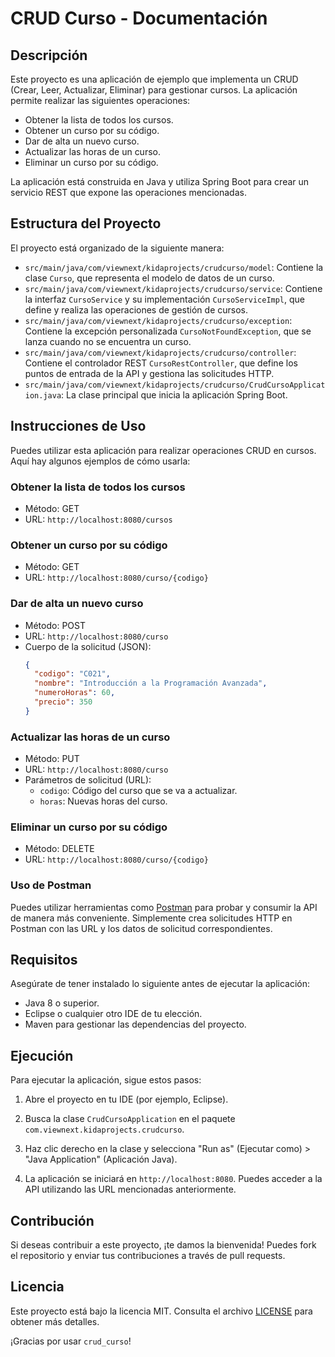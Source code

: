 # CRUD Curso - Documentación

## Descripción
Este proyecto es una aplicación de ejemplo que implementa un CRUD (Crear, Leer, Actualizar, Eliminar) para gestionar cursos. La aplicación permite realizar las siguientes operaciones:

- Obtener la lista de todos los cursos.
- Obtener un curso por su código.
- Dar de alta un nuevo curso.
- Actualizar las horas de un curso.
- Eliminar un curso por su código.

La aplicación está construida en Java y utiliza Spring Boot para crear un servicio REST que expone las operaciones mencionadas.

## Estructura del Proyecto
El proyecto está organizado de la siguiente manera:

- `src/main/java/com/viewnext/kidaprojects/crudcurso/model`: Contiene la clase `Curso`, que representa el modelo de datos de un curso.
- `src/main/java/com/viewnext/kidaprojects/crudcurso/service`: Contiene la interfaz `CursoService` y su implementación `CursoServiceImpl`, que define y realiza las operaciones de gestión de cursos.
- `src/main/java/com/viewnext/kidaprojects/crudcurso/exception`: Contiene la excepción personalizada `CursoNotFoundException`, que se lanza cuando no se encuentra un curso.
- `src/main/java/com/viewnext/kidaprojects/crudcurso/controller`: Contiene el controlador REST `CursoRestController`, que define los puntos de entrada de la API y gestiona las solicitudes HTTP.
- `src/main/java/com/viewnext/kidaprojects/crudcurso/CrudCursoApplication.java`: La clase principal que inicia la aplicación Spring Boot.

## Instrucciones de Uso
Puedes utilizar esta aplicación para realizar operaciones CRUD en cursos. Aquí hay algunos ejemplos de cómo usarla:

### Obtener la lista de todos los cursos
- Método: GET
- URL: `http://localhost:8080/cursos`

### Obtener un curso por su código
- Método: GET
- URL: `http://localhost:8080/curso/{codigo}`

### Dar de alta un nuevo curso
- Método: POST
- URL: `http://localhost:8080/curso`
- Cuerpo de la solicitud (JSON):
  ```json
  {
    "codigo": "C021",
    "nombre": "Introducción a la Programación Avanzada",
    "numeroHoras": 60,
    "precio": 350
  }
  
### Actualizar las horas de un curso
- Método: PUT
- URL: `http://localhost:8080/curso`
- Parámetros de solicitud (URL):
  - `codigo`: Código del curso que se va a actualizar.
  - `horas`: Nuevas horas del curso.
  
### Eliminar un curso por su código
- Método: DELETE
- URL: `http://localhost:8080/curso/{codigo}`

### Uso de Postman
Puedes utilizar herramientas como [Postman](https://www.postman.com/) para probar y consumir la API de manera más conveniente. Simplemente crea solicitudes HTTP en Postman con las URL y los datos de solicitud correspondientes.
  

## Requisitos
Asegúrate de tener instalado lo siguiente antes de ejecutar la aplicación:

- Java 8 o superior.
- Eclipse o cualquier otro IDE de tu elección.
- Maven para gestionar las dependencias del proyecto.

## Ejecución
Para ejecutar la aplicación, sigue estos pasos:

1. Abre el proyecto en tu IDE (por ejemplo, Eclipse).

2. Busca la clase `CrudCursoApplication` en el paquete `com.viewnext.kidaprojects.crudcurso`.

3. Haz clic derecho en la clase y selecciona "Run as" (Ejecutar como) > "Java Application" (Aplicación Java).

4. La aplicación se iniciará en `http://localhost:8080`. Puedes acceder a la API utilizando las URL mencionadas anteriormente.

## Contribución
Si deseas contribuir a este proyecto, ¡te damos la bienvenida! Puedes fork el repositorio y enviar tus contribuciones a través de pull requests.

## Licencia
Este proyecto está bajo la licencia MIT. Consulta el archivo [LICENSE](LICENSE) para obtener más detalles.

¡Gracias por usar `crud_curso`!
  